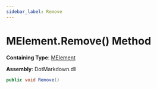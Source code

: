 ```yaml
---
sidebar_label: Remove
---
```


# MElement\.Remove\(\) Method

**Containing Type**: [MElement](../index.md)

**Assembly**: DotMarkdown\.dll

```csharp
public void Remove()
```


